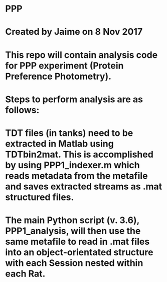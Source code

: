# PPP
# Created by Jaime on 8 Nov 2017

# This repo will contain analysis code for PPP experiment (Protein Preference Photometry).

# Steps to perform analysis are as follows:
# TDT files (in tanks) need to be extracted in Matlab using TDTbin2mat. This is accomplished by using PPP1_indexer.m which reads metadata from the metafile and saves extracted streams as .mat structured files.
# The main Python script (v. 3.6), PPP1_analysis, will then use the same metafile to read in .mat files into an object-orientated structure with each Session nested within each Rat.
